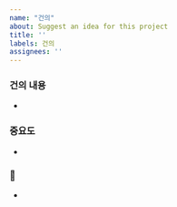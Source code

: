 ```yaml
---
name: "건의"
about: Suggest an idea for this project
title: ''
labels: 건의
assignees: ''
---
```


### 건의 내용
-

### 중요도
-

### 🎸
-
